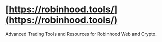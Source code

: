 # [https://robinhood.tools/](https://robinhood.tools/)
Advanced Trading Tools and Resources for Robinhood Web and Crypto.

